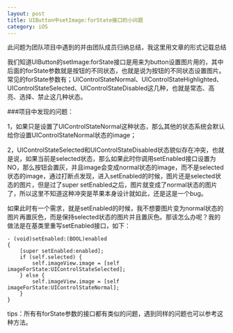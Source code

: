 ```yaml
---
layout: post
title: UIButton中setImage:forState接口的小问题
category: iOS
---
```


<pre>此问题为团队项目中遇到的并由团队成员归纳总结，我这里用文章的形式记载总结并且分享给其他遇到同样问题的朋友参考。我们欢迎不同的想法和更多的讨论，有什么问题直接在下面评论回复。</pre>

我们知道UIButton的setImage:forState接口是用来为button设置图片用的，其中后面的forState参数就是按钮的不同状态，也就是说为按钮的不同状态设置图片。常见的forState参数有；UIControlStateNormal、UIControlStateHighlighted、UIControlStateSelected、UIControlStateDisabled这几种，也就是常态、高亮、选择、禁止这几种状态。

###项目中发现的问题：

1，如果只是设置了UIControlStateNormal这种状态，那么其他的状态系统会默认给你设置UIControlStateNormal状态的image；

2，UIControlStateSelected和UIControlStateDisabled状态貌似存在冲突，也就是说，如果当前是selected状态，那么如果此时你调用setEnabled接口设置为NO，那么按钮会置灰，并且image会变成normal状态的image，而不是selected状态的image，通过打断点发现，进入setEnabled的时候，图片还是selected状态的图片，但是过了super setEnabled之后，图片就变成了normal状态的图片了，所以这里不知道这种冲突是苹果本身设计就如此，还是这是一个bug。

如果此时有一个需求，就是setEnabled的时候，我不想要图片变为normal状态的图片再置灰色，而是保持selected状态的图片并且置灰色。那该怎么办呢？我的做法是在基类里重写setEnabled接口，如下：
<pre><code>- (void)setEnabled:(BOOL)enabled
{
    [super setEnabled:enabled];
    if (self.selected) {
        self.imageView.image = [self imageForState:UIControlStateSelected];
    } else {
        self.imageView.image = [self imageForState:UIControlStateNormal];
    }
}</code></pre>

tips：所有有forState参数的接口都有类似的问题，遇到同样的问题也可以参考这种方法。